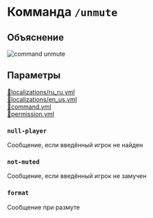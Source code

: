 <!-- #region title -->
# Комманда `/unmute`
<!-- #endregion title -->

<!-- #region explanation -->
## Объяснение
![command unmute](/commandunmute.png)
<!-- #endregion explanation -->

<!-- #region parameters -->
## Параметры
[:file_folder:localizations/ru_ru.yml](/docs/localizations/ru_ru/command/unmute)\
[:file_folder:localizations/en_us.yml](/docs/localizations/en_us/command/unmute)\
[:file_folder:command.yml](/docs/command/unmute/)\
[:file_folder:permission.yml](/docs/permission/command/unmute/)
<!-- #endregion parameters -->

<!-- #region localization -->
### `null-player`

Сообщение, если введённый игрок не найден

### `not-muted`

Сообщение, если введённый игрок не замучен

### `format`

Сообщение при размуте
<!-- #endregion localization -->